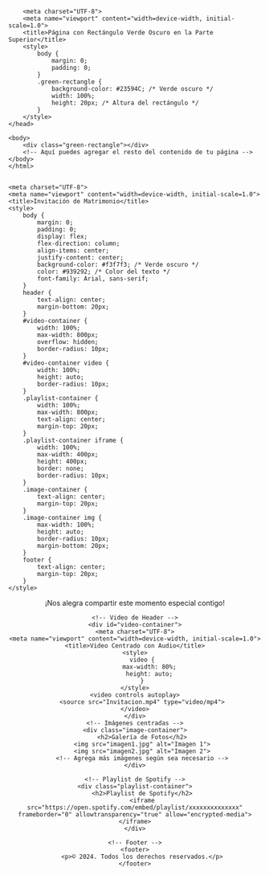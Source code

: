 <!DOCTYPE html>
<html lang="es">
<head>

        <meta charset="UTF-8">
        <meta name="viewport" content="width=device-width, initial-scale=1.0">
        <title>Página con Rectángulo Verde Oscuro en la Parte Superior</title>
        <style>
            body {
                margin: 0;
                padding: 0;
            }
            .green-rectangle {
                background-color: #23594C; /* Verde oscuro */
                width: 100%;
                height: 20px; /* Altura del rectángulo */
            }
        </style>
    </head>

    <body>
        <div class="green-rectangle"></div>
        <!-- Aquí puedes agregar el resto del contenido de tu página -->
    </body>
    </html>

    
    <meta charset="UTF-8">
    <meta name="viewport" content="width=device-width, initial-scale=1.0">
    <title>Invitación de Matrimonio</title>
    <style>
        body {
            margin: 0;
            padding: 0;
            display: flex;
            flex-direction: column;
            align-items: center;
            justify-content: center;
            background-color: #f3f7f3; /* Verde oscuro */
            color: #939292; /* Color del texto */
            font-family: Arial, sans-serif;
        }
        header {
            text-align: center;
            margin-bottom: 20px;
        }
        #video-container {
            width: 100%;
            max-width: 800px;
            overflow: hidden;
            border-radius: 10px;
        }
        #video-container video {
            width: 100%;
            height: auto;
            border-radius: 10px;
        }
        .playlist-container {
            width: 100%;
            max-width: 800px;
            text-align: center;
            margin-top: 20px;
        }
        .playlist-container iframe {
            width: 100%;
            max-width: 400px;
            height: 400px;
            border: none;
            border-radius: 10px;
        }
        .image-container {
            text-align: center;
            margin-top: 20px;
        }
        .image-container img {
            max-width: 100%;
            height: auto;
            border-radius: 10px;
            margin-bottom: 20px;
        }
        footer {
            text-align: center;
            margin-top: 20px;
        }
    </style>
</head>
<body>
    <header>
        <p>¡Nos alegra compartir este momento especial contigo!</p>

    <!-- Video de Header -->
    <div id="video-container">
    <meta charset="UTF-8">
    <meta name="viewport" content="width=device-width, initial-scale=1.0">
    <title>Video Centrado con Audio</title>
    <style>
        video {
            max-width: 80%;
            height: auto;
        }
    </style>
    <video controls autoplay>
        <source src="Invitacion.mp4" type="video/mp4">
    </video>
    </div>
    <!-- Imágenes centradas -->
    <div class="image-container">
        <h2>Galería de Fotos</h2>
        <img src="imagen1.jpg" alt="Imagen 1">
        <img src="imagen2.jpg" alt="Imagen 2">
        <!-- Agrega más imágenes según sea necesario -->
    </div>

    <!-- Playlist de Spotify -->
    <div class="playlist-container">
        <h2>Playlist de Spotify</h2>
        <iframe src="https://open.spotify.com/embed/playlist/xxxxxxxxxxxxxx" frameborder="0" allowtransparency="true" allow="encrypted-media"></iframe>
    </div>

    <!-- Footer -->
    <footer>
        <p>©️ 2024. Todos los derechos reservados.</p>
    </footer>
</body>
</html>
